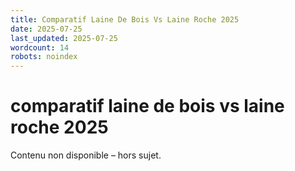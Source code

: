 ```yaml
---
title: Comparatif Laine De Bois Vs Laine Roche 2025
date: 2025-07-25
last_updated: 2025-07-25
wordcount: 14
robots: noindex
---
```


# comparatif laine de bois vs laine roche 2025

Contenu non disponible – hors sujet.